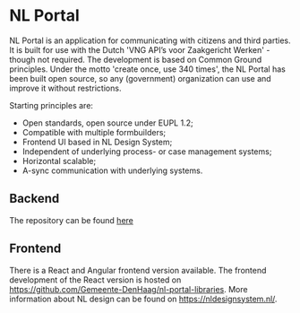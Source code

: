 # NL Portal

NL Portal is an application for communicating with citizens and third parties. It is built for use with the Dutch 'VNG API’s voor Zaakgericht Werken' - though not required. The development is based on Common Ground principles. Under the motto 'create once, use 340 times', the NL Portal has been built open source, so any (government) organization can use and improve it without restrictions.

Starting principles are:

- Open standards, open source under EUPL 1.2;
- Compatible with multiple formbuilders;
- Frontend UI based in NL Design System;
- Independent of underlying process- or case management systems;
- Horizontal scalable;
- A-sync communication with underlying systems.

## Backend

The repository can be found [here](https://github.com/nl-portal/nl-portal-backend-libraries)

## Frontend

There is a React and Angular frontend version available. The frontend development of the React version is hosted on
https://github.com/Gemeente-DenHaag/nl-portal-libraries. More information about NL design can be found on https://nldesignsystem.nl/. 



